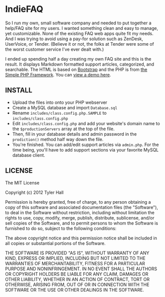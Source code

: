 IndieFAQ
=========

So I run my own, small software company and needed to put together a help/FAQ site for my users. I wanted something clean and easy to manage, yet customizable. None of the existing FAQ web apps quite fit my needs. And I was trying to avoid using a pay-for solution such as ZenDesk, UserVoice, or Tender. (Believe it or not, the folks at Tender were some of the worst customer service I've ever dealt with.)

I ended up spending half a day creating my own FAQ site and this is the result. It displays Markdown formatted support articles, categorized, and searchable. The HTML is based on [Bootstrap](http://twitter.github.com/bootstrap/) and the PHP is from [the Simple PHP Framework](https://github.com/tylerhall/simple-php-framework/). You can [view a demo here](http://support.clickontyler.com).

INSTALL
-------

 * Upload the files into onto your PHP webserver
 * Create a MySQL database and import `Database.sql`
 * Rename `includes/class.config.php.SAMPLE` to `includes/class.config.php`
 * Edit `includes/class.config.php` and add your website's domain name to the `$productionServers` array at the top of the file.
 * Then, fill in your database details and admin password in the `prodiction()` method half way down the file.
 * You're finished. You can add/edit support articles via `admin.php`. For the time being, you'll have to add support sections via your favorite MySQL database client.

LICENSE
-------

The MIT License

Copyright (c) 2012 Tyler Hall <tylerhall AT gmail DOT com>

Permission is hereby granted, free of charge, to any person obtaining a copy
of this software and associated documentation files (the "Software"), to deal
in the Software without restriction, including without limitation the rights
to use, copy, modify, merge, publish, distribute, sublicense, and/or sell
copies of the Software, and to permit persons to whom the Software is
furnished to do so, subject to the following conditions:

The above copyright notice and this permission notice shall be included in
all copies or substantial portions of the Software.

THE SOFTWARE IS PROVIDED "AS IS", WITHOUT WARRANTY OF ANY KIND, EXPRESS OR
IMPLIED, INCLUDING BUT NOT LIMITED TO THE WARRANTIES OF MERCHANTABILITY,
FITNESS FOR A PARTICULAR PURPOSE AND NONINFRINGEMENT. IN NO EVENT SHALL THE
AUTHORS OR COPYRIGHT HOLDERS BE LIABLE FOR ANY CLAIM, DAMAGES OR OTHER
LIABILITY, WHETHER IN AN ACTION OF CONTRACT, TORT OR OTHERWISE, ARISING FROM,
OUT OF OR IN CONNECTION WITH THE SOFTWARE OR THE USE OR OTHER DEALINGS IN
THE SOFTWARE.

